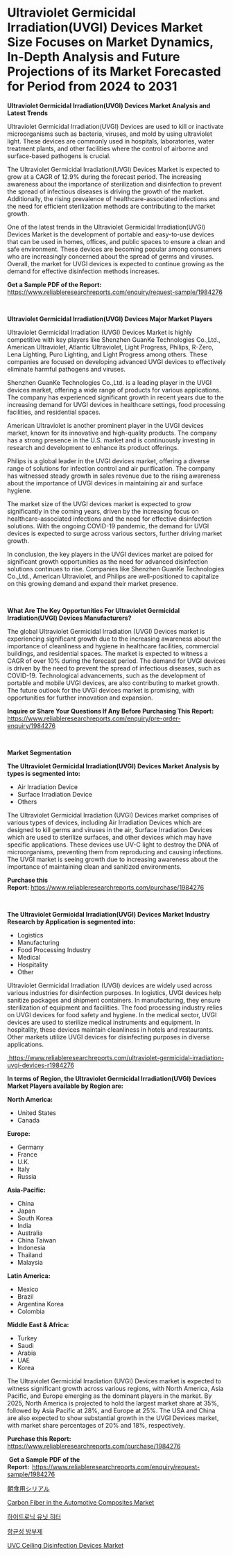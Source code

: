 <p><h1>Ultraviolet Germicidal Irradiation(UVGI) Devices Market Size Focuses on Market Dynamics, In-Depth Analysis and Future Projections of its Market Forecasted for Period from 2024 to 2031</h1></p><p><strong>Ultraviolet Germicidal Irradiation(UVGI) Devices Market Analysis and Latest Trends</strong></p>
<p><p>Ultraviolet Germicidal Irradiation(UVGI) Devices are used to kill or inactivate microorganisms such as bacteria, viruses, and mold by using ultraviolet light. These devices are commonly used in hospitals, laboratories, water treatment plants, and other facilities where the control of airborne and surface-based pathogens is crucial.</p><p>The Ultraviolet Germicidal Irradiation(UVGI) Devices Market is expected to grow at a CAGR of 12.9% during the forecast period. The increasing awareness about the importance of sterilization and disinfection to prevent the spread of infectious diseases is driving the growth of the market. Additionally, the rising prevalence of healthcare-associated infections and the need for efficient sterilization methods are contributing to the market growth.</p><p>One of the latest trends in the Ultraviolet Germicidal Irradiation(UVGI) Devices Market is the development of portable and easy-to-use devices that can be used in homes, offices, and public spaces to ensure a clean and safe environment. These devices are becoming popular among consumers who are increasingly concerned about the spread of germs and viruses. Overall, the market for UVGI devices is expected to continue growing as the demand for effective disinfection methods increases.</p></p>
<p><strong>Get a Sample PDF of the Report:&nbsp;</strong> <a href="https://www.reliableresearchreports.com/enquiry/request-sample/1984276">https://www.reliableresearchreports.com/enquiry/request-sample/1984276</a></p>
<p>&nbsp;</p>
<p><strong>Ultraviolet Germicidal Irradiation(UVGI) Devices Major Market Players</strong></p>
<p><p>Ultraviolet Germicidal Irradiation (UVGI) Devices Market is highly competitive with key players like Shenzhen GuanKe Technologies Co.,Ltd., American Ultraviolet, Atlantic Ultraviolet, Light Progress, Philips, R-Zero, Lena Lighting, Puro Lighting, and Light Progress among others. These companies are focused on developing advanced UVGI devices to effectively eliminate harmful pathogens and viruses.</p><p>Shenzhen GuanKe Technologies Co.,Ltd. is a leading player in the UVGI devices market, offering a wide range of products for various applications. The company has experienced significant growth in recent years due to the increasing demand for UVGI devices in healthcare settings, food processing facilities, and residential spaces.</p><p>American Ultraviolet is another prominent player in the UVGI devices market, known for its innovative and high-quality products. The company has a strong presence in the U.S. market and is continuously investing in research and development to enhance its product offerings.</p><p>Philips is a global leader in the UVGI devices market, offering a diverse range of solutions for infection control and air purification. The company has witnessed steady growth in sales revenue due to the rising awareness about the importance of UVGI devices in maintaining air and surface hygiene.</p><p>The market size of the UVGI devices market is expected to grow significantly in the coming years, driven by the increasing focus on healthcare-associated infections and the need for effective disinfection solutions. With the ongoing COVID-19 pandemic, the demand for UVGI devices is expected to surge across various sectors, further driving market growth.</p><p>In conclusion, the key players in the UVGI devices market are poised for significant growth opportunities as the need for advanced disinfection solutions continues to rise. Companies like Shenzhen GuanKe Technologies Co.,Ltd., American Ultraviolet, and Philips are well-positioned to capitalize on this growing demand and expand their market presence.</p></p>
<p>&nbsp;</p>
<p><strong>What Are The Key Opportunities For Ultraviolet Germicidal Irradiation(UVGI) Devices Manufacturers?</strong></p>
<p><p>The global Ultraviolet Germicidal Irradiation (UVGI) Devices market is experiencing significant growth due to the increasing awareness about the importance of cleanliness and hygiene in healthcare facilities, commercial buildings, and residential spaces. The market is expected to witness a CAGR of over 10% during the forecast period. The demand for UVGI devices is driven by the need to prevent the spread of infectious diseases, such as COVID-19. Technological advancements, such as the development of portable and mobile UVGI devices, are also contributing to market growth. The future outlook for the UVGI devices market is promising, with opportunities for further innovation and expansion.</p></p>
<p><strong>Inquire or Share Your Questions If Any Before Purchasing This Report:</strong> <a href="https://www.reliableresearchreports.com/enquiry/pre-order-enquiry/1984276">https://www.reliableresearchreports.com/enquiry/pre-order-enquiry/1984276</a></p>
<p>&nbsp;</p>
<p><strong>Market Segmentation</strong></p>
<p><strong>The Ultraviolet Germicidal Irradiation(UVGI) Devices Market Analysis by types is segmented into:</strong></p>
<p><ul><li>Air Irradiation Device</li><li>Surface Irradiation Device</li><li>Others</li></ul></p>
<p><p>The Ultraviolet Germicidal Irradiation (UVGI) Devices market comprises of various types of devices, including Air Irradiation Devices which are designed to kill germs and viruses in the air, Surface Irradiation Devices which are used to sterilize surfaces, and other devices which may have specific applications. These devices use UV-C light to destroy the DNA of microorganisms, preventing them from reproducing and causing infections. The UVGI market is seeing growth due to increasing awareness about the importance of maintaining clean and sanitized environments.</p></p>
<p><strong>Purchase this Report:&nbsp;</strong><a href="https://www.reliableresearchreports.com/purchase/1984276">https://www.reliableresearchreports.com/purchase/1984276</a></p>
<p>&nbsp;</p>
<p><strong>The Ultraviolet Germicidal Irradiation(UVGI) Devices Market Industry Research by Application is segmented into:</strong></p>
<p><ul><li>Logistics</li><li>Manufacturing</li><li>Food Processing Industry</li><li>Medical</li><li>Hospitality</li><li>Other</li></ul></p>
<p><p>Ultraviolet Germicidal Irradiation (UVGI) devices are widely used across various industries for disinfection purposes. In logistics, UVGI devices help sanitize packages and shipment containers. In manufacturing, they ensure sterilization of equipment and facilities. The food processing industry relies on UVGI devices for food safety and hygiene. In the medical sector, UVGI devices are used to sterilize medical instruments and equipment. In hospitality, these devices maintain cleanliness in hotels and restaurants. Other markets utilize UVGI devices for disinfecting purposes in diverse applications.</p></p>
<p><a href="https://www.reliableresearchreports.com/ultraviolet-germicidal-irradiation-uvgi-devices-r1984276">&nbsp;https://www.reliableresearchreports.com/ultraviolet-germicidal-irradiation-uvgi-devices-r1984276</a></p>
<p><strong>In terms of Region, the Ultraviolet Germicidal Irradiation(UVGI) Devices Market Players available by Region are:</strong></p>
<p>
    <p> <strong> North America: </strong>
        <ul>
            <li>United States</li>
            <li>Canada</li>
        </ul>
        </p> 
    <p> <strong> Europe: </strong>
        <ul>
            <li>Germany</li>
            <li>France</li>
            <li>U.K.</li>
            <li>Italy</li>
            <li>Russia</li>
        </ul>
        </p> 
    <p> <strong> Asia-Pacific: </strong>
        <ul>
            <li>China</li>
            <li>Japan</li>
            <li>South Korea</li>
            <li>India</li>
            <li>Australia</li>
            <li>China Taiwan</li>
            <li>Indonesia</li>
            <li>Thailand</li>
            <li>Malaysia</li>
        </ul>
        </p> 
    <p> <strong> Latin America: </strong>
        <ul>
            <li>Mexico</li>
            <li>Brazil</li>
            <li>Argentina Korea</li>
            <li>Colombia</li>
        </ul>
        </p> 
    <p> <strong> Middle East & Africa: </strong>
        <ul>
            <li>Turkey</li>
            <li>Saudi</li>
            <li>Arabia</li>
            <li>UAE</li>
            <li>Korea</li>
        </ul>
    </p>
    </p>
<p><p>The Ultraviolet Germicidal Irradiation (UVGI) Devices market is expected to witness significant growth across various regions, with North America, Asia Pacific, and Europe emerging as the dominant players in the market. By 2025, North America is projected to hold the largest market share at 35%, followed by Asia Pacific at 28%, and Europe at 25%. The USA and China are also expected to show substantial growth in the UVGI Devices market, with market share percentages of 20% and 18%, respectively.</p></p>
<p><strong>Purchase this Report: </strong><a href="https://www.reliableresearchreports.com/purchase/1984276">https://www.reliableresearchreports.com/purchase/1984276</a></p>
<p>&nbsp;<strong>Get a Sample PDF of the Report:&nbsp;&nbsp;</strong><a href="https://www.reliableresearchreports.com/enquiry/request-sample/1984276">https://www.reliableresearchreports.com/enquiry/request-sample/1984276</a></p>
<p><strong></strong></p>
<p><p><a href="https://medium.com/@amandasantosxavier51/%E6%9C%9D%E9%A3%9F%E3%82%B7%E3%83%AA%E3%82%A2%E3%83%AB%E5%B8%82%E5%A0%B4%E3%81%AE%E8%A6%8F%E6%A8%A1%E3%81%A8%E5%B8%82%E5%A0%B4%E5%8B%95%E5%90%91-%E5%AE%8C%E5%85%A8%E3%81%AA%E6%A5%AD%E7%95%8C%E6%A6%82%E8%A6%81-2024%E5%B9%B4%E3%81%8B%E3%82%892031%E5%B9%B4%E3%81%BE%E3%81%A7-69bce7b67e2f">朝食用シリアル</a></p><p><a href="https://issuu.com/reportprime-2/docs/carbon-fiber-in-the-automotive-composites-market-s">Carbon Fiber in the Automotive Composites Market</a></p><p><a href="https://github.com/sougarounis/Market-Research-Report-List-3/blob/main/713553741425.md">하이드로닉 유닛 히터</a></p><p><a href="https://medium.com/@monserratemohr/%ED%95%AD%EA%B7%A0-%EB%B0%A9%EB%B6%80%EC%A0%9C-%EC%8B%9C%EC%9E%A5-%EC%A0%95%EB%B3%B4-%EC%8B%9C%EC%9E%A5-%EB%8F%99%ED%96%A5-%EC%84%B1%EC%9E%A5-2024%EB%85%84%EB%B6%80%ED%84%B0-2031%EB%85%84%EA%B9%8C%EC%A7%80-%EC%98%88%EC%83%81%EB%90%9C-%EC%A0%84%EB%A7%9D-812430c6d53f">항균성 방부제</a></p><p><a href="https://github.com/RichRobinson5/Market-Research-Report-List-4/blob/main/uvc-ceiling-disinfection-devices-market.md">UVC Ceiling Disinfection Devices Market</a></p></p>
